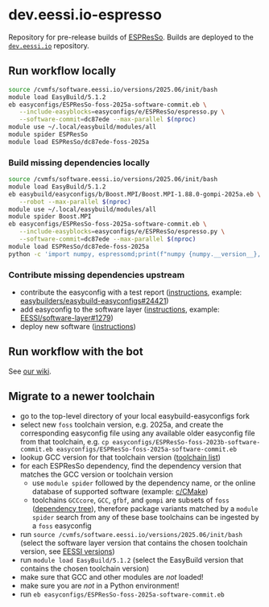 # dev.eessi.io-espresso

Repository for pre-release builds of [ESPResSo](https://github.com/espressomd/espresso).
Builds are deployed to the [`dev.eessi.io`](https://www.eessi.io/docs/repositories/dev.eessi.io/) repository.

## Run workflow locally

```sh
source /cvmfs/software.eessi.io/versions/2025.06/init/bash
module load EasyBuild/5.1.2
eb easyconfigs/ESPResSo-foss-2025a-software-commit.eb \
   --include-easyblocks=easyconfigs/e/ESPResSo/espresso.py \
   --software-commit=dc87ede --max-parallel $(nproc)
module use ~/.local/easybuild/modules/all
module spider ESPResSo
module load ESPResSo/dc87ede-foss-2025a
```

### Build missing dependencies locally

```sh
source /cvmfs/software.eessi.io/versions/2025.06/init/bash
module load EasyBuild/5.1.2
eb easybuild/easyconfigs/b/Boost.MPI/Boost.MPI-1.88.0-gompi-2025a.eb \
   --robot --max-parallel $(nproc)
module use ~/.local/easybuild/modules/all
module spider Boost.MPI
eb easyconfigs/ESPResSo-foss-2025a-software-commit.eb \
   --include-easyblocks=easyconfigs/e/ESPResSo/espresso.py \
   --software-commit=dc87ede --max-parallel $(nproc)
module load ESPResSo/dc87ede-foss-2025a
python -c 'import numpy, espressomd;print(f"numpy {numpy.__version__}, ESPResSo {espressomd.__version__}")'
```

### Contribute missing dependencies upstream

- contribute the easyconfig with a test report
  ([instructions](https://docs.easybuild.io/contributing/#contributing_easyconfigs),
  example: [easybuilders/easybuild-easyconfigs#24421](https://github.com/easybuilders/easybuild-easyconfigs/pull/24421))
- add easyconfig to the software layer
  ([instructions](https://www.eessi.io/docs/adding_software/opening_pr/),
  example: [EESSI/software-layer#1279](https://github.com/EESSI/software-layer/pull/1279))
- deploy new software ([instructions](https://www.eessi.io/docs/adding_software/adding_development_software/))

## Run workflow with the bot

See [our wiki](https://github.com/multixscale/dev.eessi.io-espresso/wiki).

## Migrate to a newer toolchain

- go to the top-level directory of your local easybuild-easyconfigs fork
- select new `foss` toolchain version, e.g. 2025a, and create the corresponding
  easyconfig file using any available older easyconfig file from that toolchain,
  e.g. `cp easyconfigs/ESPResSo-foss-2023b-software-commit.eb easyconfigs/ESPResSo-foss-2025a-software-commit.eb`
- lookup GCC version for that toolchain version
  ([toolchain list](https://docs.easybuild.io/common-toolchains/#common_toolchains_overview))
- for each ESPResSo dependency, find the dependency version that matches
  the GCC version or toolchain version
   - use `module spider` followed by the dependency name,
     or the online database of supported software (example:
     [c/CMake](https://docs.easybuild.io/version-specific/supported-software/c/CMake/))
   - toolchains `GCCcore`, `GCC`, `gfbf`, and `gompi` are subsets of `foss`
     ([dependency tree](https://docs.easybuild.io/common-toolchains/#newest-generations-2022b-and-later)),
     therefore package variants matched by a `module spider` search from any
     of these base toolchains can be ingested by a `foss` easyconfig
- run `source /cvmfs/software.eessi.io/versions/2025.06/init/bash`
  (select the software layer version that contains the chosen toolchain version,
  see [EESSI versions](https://www.eessi.io/docs/repositories/versions/))
- run `module load EasyBuild/5.1.2`
  (select the EasyBuild version that contains the chosen toolchain version)
- make sure that GCC and other modules are *not* loaded!
- make sure you are *not* in a Python environment!
- run `eb easyconfigs/ESPResSo-foss-2025a-software-commit.eb`
